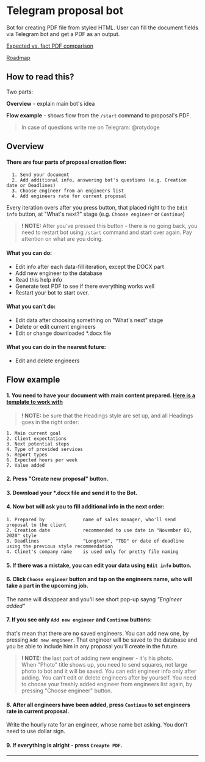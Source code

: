 # Telegram proposal bot

Bot for creating PDF file from styled HTML. User can fill the document fields via Telegram bot and get a PDF as an output.

[Expected vs. fact PDF comparison](https://github.com/vladhutsal/HTMLtoPDF_TelegramBot/blob/master/docs/fact_vs_expected.png)

[Roadmap](https://github.com/vladhutsal/HTMLtoPDF_TelegramBot/blob/master/docs/roadmap.txt)

## How to read this?

Two parts:

**Overview** -  explain main bot's idea

**Flow example** - shows flow from the `/start` command to proposal's PDF.

>In case of questions write me on Telegram: @rotydoge

## Overview

#### There are four parts of proposal creation flow:
      1. Send your document
      2. Add additional info, answering bot's questions (e.g. Creation date or Deadlines)
      3. Choose engineer from an engineers list
      4. Add engineers rate for current proposal

Every iteration overs after you press button, that placed right to the `Edit info` button, at "What's next?" stage  (e.g. `Choose engineer` or `Continue`)

>**! NOTE:** After you've pressed this button - there is no going back, you need to restart bot using `/start` command and start over again. Pay attention on what are you doing.



#### What you can do:
* Edit info after each data-fill iteration, except the DOCX part
* Add new engineer to the database
* Read this help info
* Generate test PDF to see if there everything works well
* Restart your bot to start over.

#### What you can't do:
* Edit data after choosing something on "What's next" stage
* Delete or edit current engineers
* Edit or change downloaded \*\.docx file

#### What you can do in the nearest future:
* Edit and delete engineers

## Flow example

#### 1. You need to have your document with main content prepared. [Here is a template to work with](http://bit.ly/UTOR_proposal_template)

>**! NOTE:** be sure that the Headings style are set up, and all Headings goes in the right order:

    1. Main current goal
    2. Client expectations
    3. Next potential steps
    4. Type of provided services
    5. Report types
    6. Expected hours per week
    7. Value added

#### 2. Press "Create new proposal" button\.

#### 3. Download your \*.docx file and send it to the Bot.

#### 4. Now bot will ask you to fill additional info in the next order:
    1. Prepared by              name of sales manager, who'll send proposal to the client
    2. Creation date            recommended to use date in "November 01, 2020" style
    3. Deadlines                "Longterm", "TBD" or date of deadline using the previous style recommendation
    4. Clinet's company name    is used only for pretty file naming

#### 5. If there was a mistake, you can edit your data using `Edit info` button.

#### 6. Click `Choose engineer` button and tap on the engineers name, who will take a part in the upcoming job.
The name will disappear and you'll see short pop-up sayng _"Engineer added"_

#### 7. If you see only `Add new engineer` and `Continue` buttons:
that's mean that there are no saved engineers. You can add new one, by pressing `Add new engineer`. That engineer will be saved to the database and you be able to include him in any proposal you'll create in the future.

>**! NOTE:** the last part of adding new engineer - it's his photo.  
>When "Photo" title shows up, you need to send squares, not large photo to bot and it will be saved.
>You can edit engineer info only after adding. You can't edit or delete engineers after by yourself.
>You need to choose your freshly added engineer from engineers list again, by pressing "Choose engineer" button.

#### 8. After all engineers have been added, press `Continue` to set engineers rate in current proposal.
Write the hourly rate for an engineer, whose name bot asking. You don't need to use dollar sign.

#### 9. If everything is alright - press `Creapte PDF`.


____________________________________________________________________________________________________________

